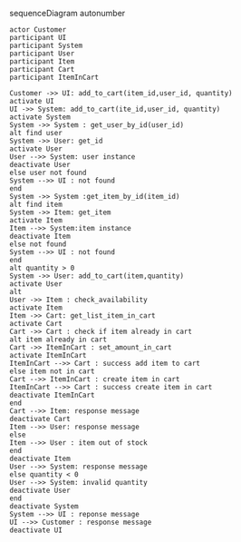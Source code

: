 sequenceDiagram
autonumber

    actor Customer
    participant UI
    participant System
    participant User
    participant Item
    participant Cart
    participant ItemInCart

    Customer ->> UI: add_to_cart(item_id,user_id, quantity)
    activate UI
    UI ->> System: add_to_cart(ite_id,user_id, quantity)
    activate System
    System ->> System : get_user_by_id(user_id)
    alt find user
    System ->> User: get_id
    activate User
    User -->> System: user instance
    deactivate User
    else user not found
    System -->> UI : not found
    end
    System ->> System :get_item_by_id(item_id)
    alt find item
    System ->> Item: get_item
    activate Item
    Item -->> System:item instance
    deactivate Item
    else not found
    System -->> UI : not found
    end
    alt quantity > 0
    System ->> User: add_to_cart(item,quantity)
    activate User
    alt
    User ->> Item : check_availability
    activate Item
    Item ->> Cart: get_list_item_in_cart
    activate Cart
    Cart ->> Cart : check if item already in cart
    alt item already in cart
    Cart ->> ItemInCart : set_amount_in_cart
    activate ItemInCart
    ItemInCart -->> Cart : success add item to cart
    else item not in cart
    Cart -->> ItemInCart : create item in cart
    ItemInCart -->> Cart : success create item in cart
    deactivate ItemInCart
    end
    Cart -->> Item: response message
    deactivate Cart
    Item -->> User: response message
    else
    Item -->> User : item out of stock
    end
    deactivate Item
    User -->> System: response message
    else quantity < 0
    User -->> System: invalid quantity
    deactivate User
    end
    deactivate System
    System -->> UI : reponse message
    UI -->> Customer : response message
    deactivate UI
